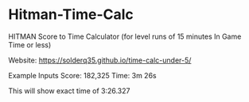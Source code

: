 # Hitman-Time-Calc
HITMAN  Score to Time Calculator
(for level runs of 15 minutes In Game Time or less)

Website: https://solderq35.github.io/time-calc-under-5/

Example Inputs
Score: 182,325 
Time: 3m 26s

This will show exact time of 3:26.327

